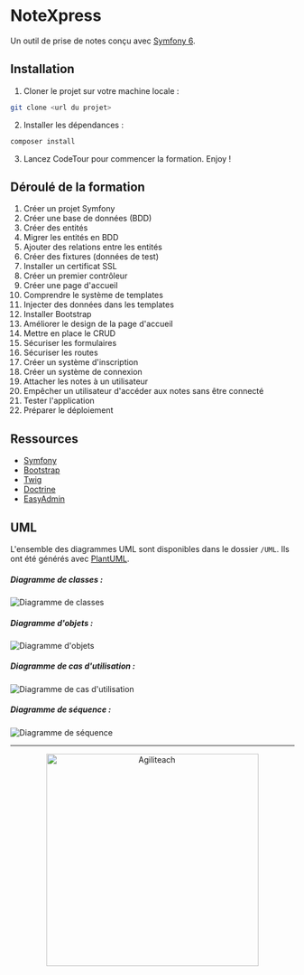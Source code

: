 # NoteXpress

Un outil de prise de notes conçu avec [Symfony 6](https://symfony.com/).

## Installation

1. Cloner le projet sur votre machine locale :

```bash
git clone <url du projet>
```

2. Installer les dépendances :

```bash
composer install
```

3. Lancez CodeTour pour commencer la formation. Enjoy !

## Déroulé de la formation

1. Créer un projet Symfony
2. Créer une base de données (BDD)
3. Créer des entités
4. Migrer les entités en BDD
5. Ajouter des relations entre les entités
6. Créer des fixtures (données de test)
7. Installer un certificat SSL
8. Créer un premier contrôleur
9. Créer une page d'accueil
10. Comprendre le système de templates
11. Injecter des données dans les templates
12. Installer Bootstrap
13. Améliorer le design de la page d'accueil
14. Mettre en place le CRUD
15. Sécuriser les formulaires
16. Sécuriser les routes
17. Créer un système d'inscription
18. Créer un système de connexion
19. Attacher les notes à un utilisateur
20. Empêcher un utilisateur d'accéder aux notes sans être connecté
21. Tester l'application
22. Préparer le déploiement

## Ressources

- [Symfony](https://symfony.com/)
- [Bootstrap](https://getbootstrap.com/)
- [Twig](https://twig.symfony.com/)
- [Doctrine](https://www.doctrine-project.org/)
- [EasyAdmin](https://symfony.com/doc/current/bundles/EasyAdminBundle/index.html)

## UML

L'ensemble des diagrammes UML sont disponibles dans le dossier `/UML`. Ils ont été générés avec [PlantUML](https://plantuml.com/).

##### Diagramme de classes :

![Diagramme de classes](/UML/classes.svg)

##### Diagramme d'objets :

![Diagramme d'objets](/UML/objets.svg)

##### Diagramme de cas d'utilisation :

![Diagramme de cas d'utilisation](/UML/algorithme.svg)

##### Diagramme de séquence :

![Diagramme de séquence](/UML/sequence.svg)

---

<p align="center">
    <img src="https://cdn.agiliteach.org/medias/images/github-at-.gif" alt="Agiliteach" width="376">
</p>
